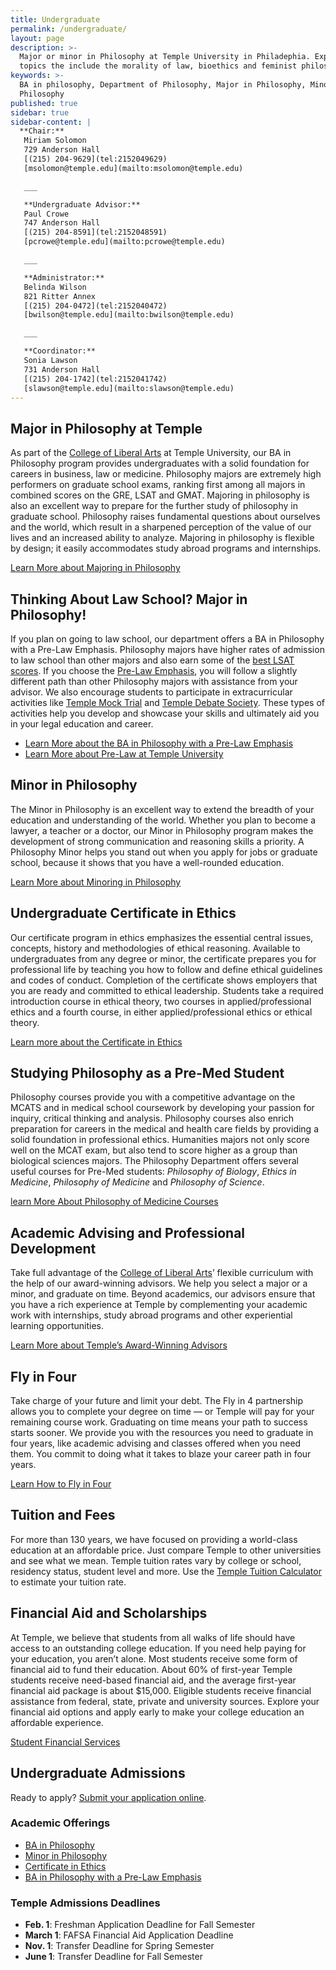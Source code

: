 ```yaml
---
title: Undergraduate
permalink: /undergraduate/
layout: page
description: >-
  Major or minor in Philosophy at Temple University in Philadephia. Explore
  topics the include the morality of law, bioethics and feminist philosophy.
keywords: >-
  BA in philosophy, Department of Philosophy, Major in Philosophy, Minor in
  Philosophy
published: true
sidebar: true
sidebar-content: |
  **Chair:**  
   Miriam Solomon  
   729 Anderson Hall  
   [(215) 204-9629](tel:2152049629)  
   [msolomon@temple.edu](mailto:msolomon@temple.edu)  

   ___

   **Undergraduate Advisor:**  
   Paul Crowe  
   747 Anderson Hall  
   [(215) 204-8591](tel:2152048591)  
   [pcrowe@temple.edu](mailto:pcrowe@temple.edu)  

   ___

   **Administrator:**  
   Belinda Wilson  
   821 Ritter Annex   
   [(215) 204-0472](tel:2152040472)  
   [bwilson@temple.edu](mailto:bwilson@temple.edu)  

   ___

   **Coordinator:**  
   Sonia Lawson  
   731 Anderson Hall    
   [(215) 204-1742](tel:2152041742)   
   [slawson@temple.edu](mailto:slawson@temple.edu)
---
```

## Major in Philosophy at Temple
As part of the [College of Liberal Arts](https://liberalarts.temple.edu/) at Temple University, our BA in Philosophy program provides undergraduates with a solid foundation for careers in business, law or medicine. Philosophy majors are extremely high performers on graduate school exams, ranking first among all majors in combined scores on the GRE, LSAT and GMAT. Majoring in philosophy is also an excellent way to prepare for the further study of philosophy in graduate school. Philosophy raises fundamental questions about ourselves and the world, which result in a sharpened perception of the value of our lives and an increased ability to analyze. Majoring in philosophy is flexible by design; it easily accommodates study abroad programs and internships.

[Learn More about Majoring in Philosophy](http://bulletin.temple.edu/undergraduate/liberal-arts/philosophy/ba-philosophy/)

## Thinking About Law School? Major in Philosophy!
If you plan on going to law school, our department offers a BA in Philosophy with a Pre-Law Emphasis. Philosophy majors have higher rates of admission to law school than other majors and also earn some of the [best LSAT scores](http://www.nationaljurist.com/prelaw/classics-philosophy-majors-do-best-when-it-comes-getting-law-school). If you choose the [Pre-Law Emphasis](http://www.cla.temple.edu/pre-law/), you will follow a slightly different path than other Philosophy majors with assistance from your advisor. We also encourage students to participate in extracurricular activities like [Temple Mock Trial](https://temple.campuslabs.com/engage/organization/TUMockTrial) and [Temple Debate Society](https://temple.campuslabs.com/engage/organization/templedebate). These types of activities help you develop and showcase your skills and ultimately aid you in your legal education and career.

- [Learn More about the BA in Philosophy with a Pre-Law Emphasis](http://bulletin.temple.edu/undergraduate/liberal-arts/philosophy/ba-philosophy/#academicplanstext)
- [Learn More about Pre-Law at Temple University](http://develop.cla.temple.edu/pre-law/undergraduate/)

## Minor in Philosophy
The Minor in Philosophy is an excellent way to extend the breadth of your education and understanding of the world. Whether you plan to become a lawyer, a teacher or a doctor, our Minor in Philosophy program makes the development of strong communication and reasoning skills a priority. A Philosophy Minor helps you stand out when you apply for jobs or graduate school, because it shows that you have a well-rounded education.

[Learn More about Minoring in Philosophy](http://bulletin.temple.edu/undergraduate/liberal-arts/philosophy/minor-philosophy/)

## Undergraduate Certificate in Ethics
Our certificate program in ethics emphasizes the essential central issues, concepts, history and methodologies of ethical reasoning. Available to undergraduates from any degree or minor, the certificate prepares you for professional life by teaching you how to follow and define ethical guidelines and codes of conduct. Completion of the certificate shows employers that you are ready and committed to ethical leadership. Students take a required introduction course in ethical theory, two courses in applied/professional ethics and a fourth course, in either applied/professional ethics or ethical theory.

[Learn more about the Certificate in Ethics](http://bulletin.temple.edu/undergraduate/liberal-arts/philosophy/certificate-ethics/)

## Studying Philosophy as a Pre-Med Student
Philosophy courses provide you with a competitive advantage on the MCATS and in medical school coursework by developing your passion for inquiry, critical thinking and analysis. Philosophy courses also enrich preparation for careers in the medical and health care fields by providing a solid foundation in professional ethics. Humanities majors not only score well on the MCAT exam, but also tend to score higher as a group than biological sciences majors. The Philosophy Department offers several useful courses for Pre-Med students: _Philosophy of Biology_, _Ethics in Medicine_, _Philosophy of Medicine_ and _Philosophy of Science_.

[learn More About Philosophy of Medicine Courses](http://develop.cla.temple.edu/philosophy/media/pre-med-philosophy.pdf)

## Academic Advising and Professional Development
Take full advantage of the [College of Liberal Arts](https://liberalarts.temple.edu/)’ flexible curriculum with the help of our award-winning advisors. We help you select a major or a minor, and graduate on time. Beyond academics, our advisors ensure that you have a rich experience at Temple by complementing your academic work with internships, study abroad programs and other experiential learning opportunities.

[Learn More about Temple’s Award-Winning Advisors](https://liberalarts.temple.edu/advising)

## Fly in Four
Take charge of your future and limit your debt. The Fly in 4 partnership allows you to complete your degree on time — or Temple will pay for your remaining course work. Graduating on time means your path to success starts sooner. We provide you with the resources you need to graduate in four years, like academic advising and classes offered when you need them. You commit to doing what it takes to blaze your career path in four years.

[Learn How to Fly in Four](http://fly.temple.edu/)

## Tuition and Fees
For more than 130 years, we have focused on providing a world-class education at an affordable price. Just compare Temple to other universities and see what we mean. Temple tuition rates vary by college or school, residency status, student level and more. Use the [Temple Tuition Calculator](https://bursar.temple.edu/tuition-and-fees/tuition-rates) to estimate your tuition rate.

## Financial Aid and Scholarships
At Temple, we believe that students from all walks of life should have access to an outstanding college education. If you need help paying for your education, you aren’t alone. Most students receive some form of financial aid to fund their education. About 60% of first-year Temple students receive need-based financial aid, and the average first-year financial aid package is about $15,000. Eligible students receive financial assistance from federal, state, private and university sources. Explore your financial aid options and apply early to make your college education an affordable experience.

[Student Financial Services](https://sfs.temple.edu/financial-aid-types)

## Undergraduate Admissions
Ready to apply? [Submit your application online](http://admissions.temple.edu/apply).

### Academic Offerings
- [BA in Philosophy](http://bulletin.temple.edu/undergraduate/liberal-arts/philosophy/ba-philosophy/)
- [Minor in Philosophy](http://bulletin.temple.edu/undergraduate/liberal-arts/philosophy/minor-philosophy/)
- [Certificate in Ethics](http://bulletin.temple.edu/undergraduate/liberal-arts/philosophy/certificate-ethics/)
- [BA in Philosophy with a Pre-Law Emphasis](http://bulletin.temple.edu/undergraduate/liberal-arts/philosophy/ba-philosophy/#academicplanstext)

### Temple Admissions Deadlines
- **Feb. 1**: Freshman Application Deadline for Fall Semester
- **March 1**: FAFSA Financial Aid Application Deadline
- **Nov. 1**: Transfer Deadline for Spring Semester
- **June 1**: Transfer Deadline for Fall Semester
